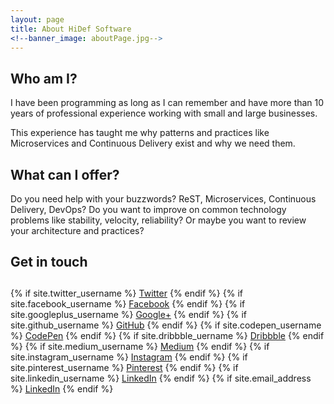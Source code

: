```yaml
---
layout: page
title: About HiDef Software
<!--banner_image: aboutPage.jpg-->
---
```

<h2>Who am I?</h2>

<p>I have been programming as long as I can remember and have more than 10 years of professional experience working with small and large businesses.</p>

<p>This experience has taught me why patterns and practices like Microservices and Continuous Delivery exist and why we need them.</p>

<h2>What can I offer?</h2>

<p>Do you need help with your buzzwords? ReST, Microservices, Continuous Delivery, DevOps? Do you want to improve on common technology problems like stability, velocity, reliability? Or maybe you want to review your architecture and practices?</p>

<h2>Get in touch</h2>
<div class="social-links" style="border-bottom: 0px; padding-top: 0.83em; padding-bottom: 0.83em">
    {% if site.twitter_username %}
    <a href="https://twitter.com/{{ site.twitter_username }}" class="fa-twitter square fill-horizontal"><span class="screen-reader-text">Twitter</span></a>
    {% endif %}
    {% if site.facebook_username %}
    <a href="https://www.facebook.com/{{ site.facebook_username }}" class="fa-facebook square fill-horizontal"><span class="screen-reader-text">Facebook</span></a>
    {% endif %}
    {% if site.googleplus_username %}
    <a href="https://plus.google.com/{{ site.googleplus_username }}" class="fa-google-plus square fill-horizontal"><span class="screen-reader-text">Google+</span></a>
    {% endif %}
    {% if site.github_username %}
    <a href="https://github.com/{{ site.github_username }}" class="fa-github-alt square fill-horizontal"><span class="screen-reader-text">GitHub</span></a>
    {% endif %}
    {% if site.codepen_username %}
    <a href="http://codepen.io/{{ site.codepen_username }}" class="fa-codepen square fill-horizontal"><span class="screen-reader-text">CodePen</span></a>
    {% endif %}
    {% if site.dribbble_uername %}
    <a href="https://dribbble.com/{{ site.dribbble_uername }}" class="fa-dribbble square fill-horizontal"><span class="screen-reader-text">Dribbble</span></a>
    {% endif %}
    {% if site.medium_username %}
    <a href="https://medium.com/{{ site.medium_username }}" class="fa-medium square fill-horizontal"><span class="screen-reader-text">Medium</span></a>
    {% endif %}
    {% if site.instagram_username %}
    <a href="http://instagram.com/{{ site.instagram_username }}" class="fa-instagram square fill-horizontal"><span class="screen-reader-text">Instagram</span></a>
    {% endif %}
    {% if site.pinterest_username %}
    <a href="http://www.pinterest.com/{{ site.pinterest_username }}" class="fa-pinterest-p square fill-horizontal"><span class="screen-reader-text">Pinterest</span></a>
    {% endif %}
    {% if site.linkedin_username %}
    <a href="https://www.linkedin.com/in/{{ site.linkedin_username }}" class="fa-linkedin square fill-horizontal"><span class="screen-reader-text">LinkedIn</span></a>
    {% endif %}
    {% if site.email_address %}
    <a href="mailto:{{ site.email_address }}" class="fa-envelope square fill-horizontal"><span class="screen-reader-text">LinkedIn</span></a>
    {% endif %}
</div>